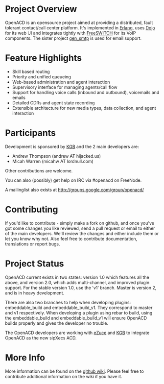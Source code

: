 Project Overview
================

OpenACD is an opensource project aimed at providing a distributed, fault
tolerant contact/call center platform. It's implemented in
[Erlang](http://erlang.org), uses [Dojo](http://dojotoolkit.org) for
its web UI and integrates tightly with [FreeSWITCH](http://freeswitch.org)
for its VoIP components. The sister project
[gen_smtp](http://github.com/Vagabond/gen_smtp) is used for email support.

Feature Highlights
==================

+ Skill based routing
+ Priority and unified queueing
+ Web-based administration and agent interaction
+ Supervisory interface for managing agents/call flow
+ Support for handling voice calls (inbound and outbound), voicemails and emails
+ Detailed CDRs and agent state recording
+ Extensible architecture for new media types, data collection, and agent interaction

Participants
============

Development is sponsored by [KGB](http://kgb.com) and
the 2 main developers are:

+ Andrew Thompson (andrew AT hijacked.us)
+ Micah Warren (micahw AT lordnull.com)

Other contributions are welcome.

You can also (possibly) get help on IRC via #openacd on FreeNode.

A mailinglist also exists at http://groups.google.com/group/openacd/

Contributing
============

If you'd like to contribute - simply make a fork on github, and once you've got
some changes you like reviewed, send a pull request or email to either of the
main developers. We'll review the changes and either include them or let you
know why not. Also feel free to contribute documentation, translations or report bugs.

Project Status
==============

OpenACD current exists in two states:  version 1.0 which features all the
above, and version 2.0, which adds multi-channel, and improved plugin 
support.  For the stable version 1.0, use the 'v1' branch.  Master is 
version 2, and is in heavy development.

There are also two branches to help when developing plugins:
embeddable_build and embeddable_build_v1.  They correspond to master and
v1 respectively.  When developing a plugin using rebar to build, using
the embeddable_build and embeddable_build_v1 will ensure OpenACD builds 
properly and gives the developer no trouble.

The OpenACD developers are working with [eZuce](http://www.ezuce.com) and 
[KGB](http://kgb.com) to integrate OpenACD as the new sipXecs ACD.

More Info
=========

More information can be found on the
[github wiki](http://wiki.github.com/OpenACD/OpenACD/).
Please feel free to contribute
additional information on the wiki if you have it.
